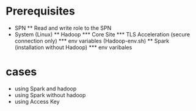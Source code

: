 # Prerequisites
* SPN
** Read and write role to the SPN
* System (Linux)
** Hadoop
*** Core Site
*** TLS Acceleration (secure connection only)
*** env variables (Hadoop-env.sh)
** Spark (installation without Hadoop)
*** env varibales

# cases
* using Spark and hadoop
* using Spark without hadoop
* using Access Key
